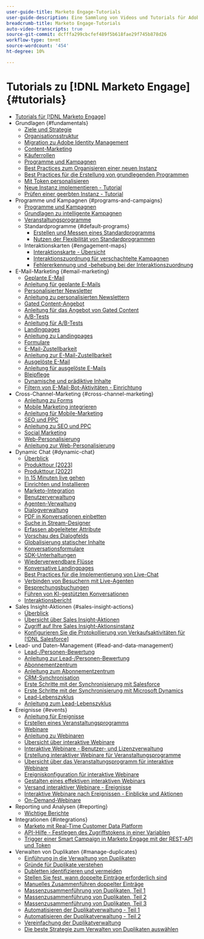 ```yaml
---
user-guide-title: Marketo Engage-Tutorials
user-guide-description: Eine Sammlung von Videos und Tutorials für Adobe Marketo Engage.
breadcrumb-title: Marketo Engage-Tutorials
auto-video-transcripts: true
source-git-commit: dcfffa299cbcfef489f5b618fae29f745b878d26
workflow-type: tm+mt
source-wordcount: '454'
ht-degree: 10%

---
```



# Tutorials zu [!DNL Marketo Engage] {#tutorials}

+ [Tutorials für [!DNL Marketo Engage]](/help/_marketo-main/overview.md)
+ Grundlagen {#fundamentals}
   + [Ziele und Strategie](/help/fundamentals/goals-and-strategy-learn.md)
   + [Organisationsstruktur](/help/fundamentals/organizational-structure-learn.md)
   + [Migration zu Adobe Identity Management](/help/fundamentals/migrating-to-adobe-identity-management.md)
   + [Content-Marketing](/help/fundamentals/content-marketing-learn.md)
   + [Käuferrollen](/help/fundamentals/buyer-personas-learn.md)
   + [Programme und Kampagnen](/help/fundamentals/programs-and-campaigns.md)
   + [Best Practices zum Organisieren einer neuen Instanz](/help/fundamentals/best-practices-to-organize-a-new-instance.md)
   + [Best Practices für die Erstellung von grundlegenden Programmen](/help/fundamentals/best-practices-for-creating-foundational-programs.md)
   + [Mit Token personalisieren](/help/personalization/personalize-with-tokens.md)
   + [Neue Instanz implementieren - Tutorial](https://experienceleague.adobe.com/de/docs/experiences-by-you/implementing-new-instance/overview)
   + [Prüfen einer geerbten Instanz - Tutorial](https://experienceleague.adobe.com/docs/marketo-learn/auditing-an-inherited-instance/overview.html?lang=de)
+ Programme und Kampagnen {#programs-and-campaigns}
   + [Programme und Kampagnen](/help/programs/understanding-programs-and-campaigns.md)
   + [Grundlagen zu intelligente Kampagnen](/help/campaigns/smart-campaigns-101.md)
   + [Veranstaltungsprogramme](/help/programs/event-programs.md)
   + Standardprogramme {#default-programs}
      + [Erstellen und Messen eines Standardprogramms](/help/programs/create-and-measure-default-programs.md)
      + [Nutzen der Flexibilität von Standardprogrammen](/help/programs/leverage-the-flexibility-of-default-programs.md)
   + Interaktionskarten {#engagement-maps}
      + [Interaktionskarte - Übersicht](/help/engagement-maps/engagement-map-overview.md)
      + [Interaktionszuordnung für verschachtelte Kampagnen](/help/engagement-maps/engagement-map-nested-campaign.md)
      + [Fehlererkennung und -behebung bei der Interaktionszuordnung](/help/engagement-maps/engagement-map-error-detection-and-resolution.md)
+ E-Mail-Marketing {#email-marketing}
   + [Geplante E-Mail](/help/email-marketing/scheduled-email-learn.md)
   + [Anleitung für geplante E-Mails](/help/email-marketing/scheduled-email-watch.md)
   + [Personalisierter Newsletter](/help/email-marketing/personalized-newsletter-learn.md)
   + [Anleitung zu personalisierten Newslettern](/help/email-marketing/personalized-newsletter-watch.md)
   + [Gated Content-Angebot](/help/email-marketing/gated-content-offer-learn.md)
   + [Anleitung für das Angebot von Gated Content](/help/email-marketing/gated-content-offer-watch.md)
   + [A/B-Tests](/help/email-marketing/ab-testing-learn.md)
   + [Anleitung für A/B-Tests](/help/email-marketing/ab-testing-watch.md)
   + [Landingpages](/help/email-marketing/landing-pages-learn.md)
   + [Anleitung zu Landingpages](/help/email-marketing/landing-pages-watch.md)
   + [Formulare](/help/email-marketing/forms-learn.md)
   + [E-Mail-Zustellbarkeit](/help/email-marketing/email-deliverability-learn.md)
   + [Anleitung zur E-Mail-Zustellbarkeit](/help/email-marketing/email-deliverability-watch.md)
   + [Ausgelöste E-Mail](/help/email-marketing/triggered-email-learn.md)
   + [Anleitung für ausgelöste E-Mails](/help/email-marketing/triggered-email-watch.md)
   + [Bleipflege](/help/email-marketing/lead-nuturing-learn.md)
   + [Dynamische und prädiktive Inhalte](/help/email-marketing/dynamic-and-predictive-content-learn.md)
   + [Filtern von E-Mail-Bot-Aktivitäten - Einrichtung](/help/filtering-email-bot-activities/setup.md)
+ Cross-Channel-Marketing {#cross-channel-marketing}
   + [Anleitung zu Forms](/help/email-marketing/forms-watch.md)
   + [Mobile Marketing integrieren](/help/cross-channel-marketing/mobile-marketing-learn.md)
   + [Anleitung für Mobile-Marketing](/help/cross-channel-marketing/mobile-marketing-watch.md)
   + [SEO und PPC](/help/cross-channel-marketing/seo-and-ppc-learn.md)
   + [Anleitung zu SEO und PPC](/help/cross-channel-marketing/seo-and-ppc-watch.md)
   + [Social Marketing](/help/cross-channel-marketing/social-marketing-learn.md)
   + [Web-Personalisierung](/help/cross-channel-marketing/web-personalization-learn.md)
   + [Anleitung zur Web-Personalisierung](/help/cross-channel-marketing/web-personalization-watch.md)
+ Dynamic Chat {#dynamic-chat}
   + [Überblick](/help/dynamic-chat/dynamic-chat-overview.md)
   + [Produkttour [2023]](/help/dynamic-chat/product-tour.md)
   + [Produkttour [2022]](/help/dynamic-chat/product-tour-2022.md)
   + [In 15 Minuten live gehen](/help/dynamic-chat/go-live-in-15-minutes.md)
   + [Einrichten und Installieren](/help/dynamic-chat/setup.md)
   + [Marketo-Integration](/help/dynamic-chat/marketo-integration.md)
   + [Benutzerverwaltung](/help/dynamic-chat/user-management.md)
   + [Agenten-Verwaltung](/help/dynamic-chat/agent-management.md)
   + [Dialogverwaltung](/help/dynamic-chat/dialogue-management.md)
   + [PDF in Konversationen einbetten](/help/dynamic-chat/document-cloud-integration.md)
   + [Suche in Stream-Designer](/help/dynamic-chat/search-in-stream-designer.md)
   + [Erfassen abgeleiteter Attribute](/help/dynamic-chat/capture-inferred-attributes.md)
   + [Vorschau des Dialogfelds](/help/dynamic-chat/dialogue-preview.md)
   + [Globalisierung statischer Inhalte](/help/dynamic-chat/globalization-of-static-content.md)
   + [Konversationsformulare](/help/dynamic-chat/conversational-forms.md)
   + [SDK-Unterhaltungen](/help/dynamic-chat/conversations-sdk.md)
   + [Wiederverwendbare Flüsse](/help/dynamic-chat/reusable-flows.md)
   + [Konversative Landingpages](/help/dynamic-chat/conversational-landing-pages.md)
   + [Best Practices für die Implementierung von Live-Chat](/help/dynamic-chat/live-chat-best-practices.md)
   + [Verbinden von Besuchern mit Live-Agenten](/help/dynamic-chat/connect-visitors-to-live-agents.md)
   + [Besprechungsbuchungen](/help/dynamic-chat/meeting-booking.md)
   + [Führen von KI-gestützten Konversationen](/help/dynamic-chat/gen-ai-features.md)
   + [Interaktionsbericht](/help/dynamic-chat/engagement-report.md)
+ Sales Insight-Aktionen {#sales-insight-actions}
   + [Überblick](/help/sales-insight-actions/overview.md)
   + [Übersicht über Sales Insight-Aktionen](/help/sales-insight-actions/sales-insight-actions-overview.md)
   + [Zugriff auf Ihre Sales Insight-Aktionsinstanz](/help/sales-insight-actions/accessing-your-sales-insight-actions-instance.md)
   + [Konfigurieren Sie die Protokollierung von Verkaufsaktivitäten für [!DNL Salesforce]](/help/sales-insight-actions/configure-sales-activity-logging-to-salesforce.md)
+ Lead- und Daten-Management {#lead-and-data-management}
   + [Lead-/Personen-Bewertung](/help/lead-and-data-management/lead-scoring-learn.md)
   + [Anleitung zur Lead-/Personen-Bewertung](/help/lead-and-data-management/lead-scoring-watch.md)
   + [Abonnementzentrum](/help/lead-and-data-management/subscription-center-learn.md)
   + [Anleitung zum Abonnementzentrum](/help/lead-and-data-management/subscription-center-watch.md)
   + [CRM-Synchronisation](/help/lead-and-data-management/crm-sync-learn.md)
   + [Erste Schritte mit der Synchronisierung mit Salesforce](/help/integrations/salesforce-sync-setup.md)
   + [Erste Schritte mit der Synchronisierung mit Microsoft Dynamics](/help/integrations/microsoft-dynamics-sync-setup.md)
   + [Lead-Lebenszyklus](/help/lead-and-data-management/lead-lifecycle-learn.md)
   + [Anleitung zum Lead-Lebenszyklus](/help/lead-and-data-management/lead-lifecycle-watch.md)
+ Ereignisse {#events}
   + [Anleitung für Ereignisse](/help/events/events-watch.md)
   + [Erstellen eines Veranstaltungsprogramms](/help/events/events-learn.md)
   + [Webinare](/help/events/webinar-learn.md)
   + [Anleitung zu Webinaren](/help/events/webinar-watch.md)
   + [Übersicht über interaktive Webinare](/help/events/interactive-webinars-overview.md)
   + [Interaktive Webinare - Benutzer- und Lizenzverwaltung](/help/events/interactive-webinars-user-and-license-management.md)
   + [Erstellung interaktiver Webinare für Veranstaltungsprogramme](/help/events/interactive-webinars-event-program-creation.md)
   + [Übersicht über das Veranstaltungsprogramm für interaktive Webinare](/help/events/interactive-webinars-event-program-overview.md)
   + [Ereigniskonfiguration für interaktive Webinare](/help/events/interactive-webinars-event-configuration.md)
   + [Gestalten eines effektiven interaktiven Webinars](/help/events/design-an-effective-interactive-webinar.md)
   + [Versand interaktiver Webinare - Ereignisse](/help/events/interactive-webinars-event-delivery.md)
   + [Interaktive Webinare nach Ereignissen - Einblicke und Aktionen](/help/events/interactive-webinars-post-event-insights-and-actions.md)
   + [On-Demand-Webinare](/help/events/on-demand-webinars.md)
+ Reporting und Analysen {#reporting}
   + [Wichtige Berichte](/help/reporting/key-reports.md)
+ Integrationen {#integrations}
   + [Marketo mit Real-Time Customer Data Platform](https://experienceleague.adobe.com/docs/platform-learn/tutorials/sources/ingest-data-from-marketo.html?lang=de)
   + [API-Hilfe - Festlegen des Zugriffstokens in einer Variablen](/help/integrations/api-set-access-token-variable.md)
   + [Trigger einer Smart Campaign in Marketo Engage mit der REST-API und Token](/help/integrations/trigger-smart-campaign-rest-api.md)
+ Verwalten von Duplikaten {#manage-duplicates}
   + [Einführung in die Verwaltung von Duplikaten](/help/managing-duplicates/introduction-managing-duplicates.md)
   + [Gründe für Duplikate verstehen](/help/managing-duplicates/why-duplicates-occur.md)
   + [Dubletten identifizieren und vermeiden](/help/managing-duplicates/identify-prevent-duplicates.md)
   + [Stellen Sie fest, wann doppelte Einträge erforderlich sind](/help/managing-duplicates/determine-necessary-duplicates.md)
   + [Manuelles Zusammenführen doppelter Einträge](/help/managing-duplicates/merge-manually.md)
   + [Massenzusammenführung von Duplikaten, Teil 1](/help/managing-duplicates/bulk-merge-part-1.md)
   + [Massenzusammenführung von Duplikaten, Teil 2](/help/managing-duplicates/bulk-merge-part-2.md)
   + [Massenzusammenführung von Duplikaten, Teil 3](/help/managing-duplicates/bulk-merge-part-3.md)
   + [Automatisieren der Duplikatverwaltung - Teil 1](/help/managing-duplicates/automate-integration-part-1.md)
   + [Automatisieren der Duplikatverwaltung - Teil 2](/help/managing-duplicates/automate-integration-part-2.md)
   + [Vereinfachung der Duplikatverwaltung](/help/managing-duplicates/simplify-acs.md)
   + [Die beste Strategie zum Verwalten von Duplikaten auswählen](/help/managing-duplicates/duplicate-strategy.md)
